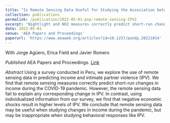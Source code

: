```yaml
---
title: "Is Remote Sensing Data Useful for Studying the Association between Pandemic-Related Changes in Economic Activity and Intimate Partner Violence?"
collection: publications
permalink: /publication/2022-05-01-pnp-remote-sensing-IPV2
excerpt: 'Nightlight and NO2 measures correctly predict short-run changes in income during the COVID-19 pandemic. The remote sensing data do not find any corresponding change in intimate partner violence (IPV). Occupational sector strongly predicts both income and IPV. Remote sensing data are useful when studying changes in income during the pandemic, but may be inappropriate when studying behavioral responses like IPV.'
date: 2022-05-01
venue: 'AEA Papers and Proceedings'
paperurl: 'https://www.aeaweb.org/articles?id=10.1257/pandp.20221014'
---
```


With Jorge Agüero, Erica Field and Javier Romero

_Published_ AEA Papers and Proceedings. [Link](https://www.aeaweb.org/articles?id=10.1257/pandp.20221014)

_Abstract_ Using a survey conducted in Peru, we explore the use of remote sensing data in predicting income and intimate partner violence (IPV). We find that remote sensing measures correctly predict short-run changes in income during the COVID-19 pandemic. However, the remote sensing data fail to explain any corresponding change in IPV. In contrast, using individualized information from our survey, we find that negative economic shocks result in higher levels of IPV. We conclude that remote sensing data may be useful when studying changes in income during the pandemic, but may be inappropriate when studying behavioral responses like IPV.